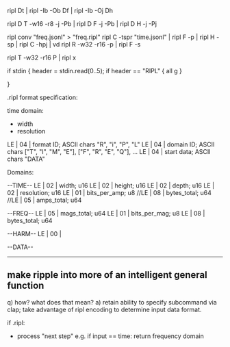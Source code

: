 ripl Dt | ripl -Ib -Ob Df | ripl -Ib -Oj Dh

ripl D T -w16 -r8 -j -Pb | ripl D F -j -Pb | ripl D H -j -Pj 


ripl conv "freq.jsonl" > "freq.ripl"
ripl C -tspr "time.jsonl" | ripl F -p | ripl H -sp | ripl C -hpj | vd
ripl R -w32 -r16 -p | ripl F -s 

ripl T -w32 -r16 P | ripl x 

if stdin {
    header = stdin.read(0..5);
    if header == "RIPL" {
        all g
    }

}

.ripl format specification:


time domain: 
- width
- resolution


LE | 04 | format ID; ASCII chars  "R", "i", "P", "L"
LE | 04 | domain ID; ASCII chars ["T", "I", "M", "E"], ["F", "R", "E", "Q"], ... 
LE | 04 | start data; ASCII chars "DATA"


Domains:

--TIME--
LE | 02 | width; u16
LE | 02 | height; u16
LE | 02 | depth; u16
LE | 02 | resolution; u16
LE | 01 | bits_per_amp; u8
//LE | 08 | bytes_total; u64
//LE | 05 | amps_total; u64



--FREQ--
LE | 05 | mags_total; u64
LE | 01 | bits_per_mag; u8
LE | 08 | bytes_total; u64

--HARM--
LE | 00 | 


--DATA--

---------------------------

## make ripple into more of an intelligent general function
q) how? what does that mean?
a) retain ability to specify subcommand via clap; take advantage of ripl 
   encoding to determine input data format. 

if .ripl:
- process "next step" e.g. if input == time: return frequency domain